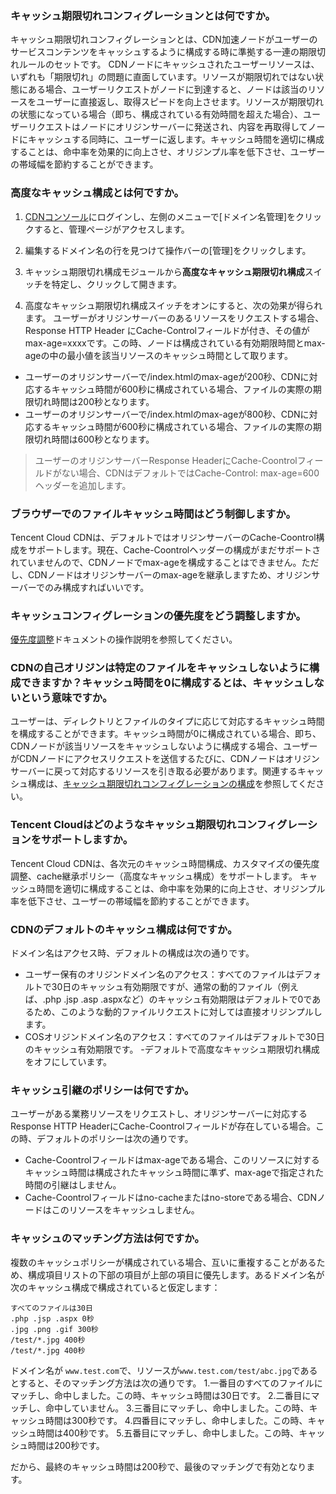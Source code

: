 ### キャッシュ期限切れコンフィグレーションとは何ですか。
キャッシュ期限切れコンフィグレーションとは、CDN加速ノードがユーザーのサービスコンテンツをキャッシュするように構成する時に準拠する一連の期限切れルールのセットです。
CDNノードにキャッシュされたユーザーリソースは、いずれも「期限切れ」の問題に直面しています。リソースが期限切れではない状態にある場合、ユーザーリクエストがノードに到達すると、ノードは該当のリソースをユーザーに直接返し、取得スピードを向上させます。リソースが期限切れの状態になっている場合（即ち、構成されている有効時間を超えた場合）、ユーザーリクエストはノードにオリジンサーバーに発送され、内容を再取得してノードにキャッシュする同時に、ユーザーに返します。キャッシュ時間を適切に構成することは、命中率を効果的に向上させ、オリジンプル率を低下させ、ユーザーの帯域幅を節約することができます。

### 高度なキャッシュ構成とは何ですか。
1. [CDNコンソール](https://console.cloud.tencent.com/cdn)にログインし、左側のメニューで[ドメイン名管理]をクリックすると、管理ページがアクセスします。
2. 編集するドメイン名の行を見つけて操作バーの[管理]をクリックします。

3. キャッシュ期限切れ構成モジュールから**高度なキャッシュ期限切れ構成**スイッチを特定し、クリックして開きます。
4. 高度なキャッシュ期限切れ構成スイッチをオンにすると、次の効果が得られます。
ユーザーがオリジンサーバーのあるリソースをリクエストする場合、Response HTTP Header にCache-Controlフィールドが付き、その値がmax-age=xxxxです。この時、ノードは構成されている有効期限時間とmax-ageの中の最小値を該当リソースのキャッシュ時間として取ります。
- ユーザーのオリジンサーバーで/index.htmlのmax-ageが200秒、CDNに対応するキャッシュ時間が600秒に構成されている場合、ファイルの実際の期限切れ時間は200秒となります。
- ユーザーのオリジンサーバーで/index.htmlのmax-ageが800秒、CDNに対応するキャッシュ時間が600秒に構成されている場合、ファイルの実際の期限切れ時間は600秒となります。
>ユーザーのオリジンサーバーResponse HeaderにCache-Coontrolフィールドがない場合、CDNはデフォルトではCache-Control: max-age=600ヘッダーを追加します。

### ブラウザーでのファイルキャッシュ時間はどう制御しますか。
Tencent Cloud CDNは、デフォルトではオリジンサーバーのCache-Coontrol構成をサポートします。現在、Cache-Coontrolヘッダーの構成がまだサポートされていませんので、CDNノードでmax-ageを構成することはできません。ただし、CDNノードはオリジンサーバーのmax-ageを継承しますため、オリジンサーバーでのみ構成すればいいです。

### キャッシュコンフィグレーションの優先度をどう調整しますか。
 [優先度調整](https://intl.cloud.tencent.com/document/product/228/6290#.E4.BC.98.E5.85.88.E7.BA.A7)ドキュメントの操作説明を参照してください。

### CDNの自己オリジンは特定のファイルをキャッシュしないように構成できますか？キャッシュ時間を0に構成するとは、キャッシュしないという意味ですか。
ユーザーは、ディレクトリとファイルのタイプに応じて対応するキャッシュ時間を構成することができます。キャッシュ時間が0に構成されている場合、即ち、CDNノードが該当リソースをキャッシュしないように構成する場合、ユーザーがCDNノードにアクセスリクエストを送信するたびに、CDNノードはオリジンサーバーに戻って対応するリソースを引き取る必要があります。関連するキャッシュ構成は、[キャッシュ期限切れコンフィグレーションの構成](https://intl.cloud.tencent.com/doc/product/228/6290)を参照してください。

### Tencent Cloudはどのようなキャッシュ期限切れコンフィグレーションをサポートしますか。
Tencent Cloud CDNは、各次元のキャッシュ時間構成、カスタマイズの優先度調整、cache継承ポリシー（高度なキャッシュ構成）をサポートします。 キャッシュ時間を適切に構成することは、命中率を効果的に向上させ、オリジンプル率を低下させ、ユーザーの帯域幅を節約することができます。

### CDNのデフォルトのキャッシュ構成は何ですか。
ドメイン名はアクセス時、デフォルトの構成は次の通りです。
- ユーザー保有のオリジンドメイン名のアクセス：すべてのファイルはデフォルトで30日のキャッシュ有効期限ですが、通常の動的ファイル（例えば、.php .jsp .asp .aspxなど）のキャッシュ有効期限はデフォルトで0であるため、このような動的ファイルリクエストに対しては直接オリジンプルします。
- COSオリジンドメイン名のアクセス：すべてのファイルはデフォルトで30日のキャッシュ有効期限です。
-デフォルトで高度なキャッシュ期限切れ構成をオフにしています。

### キャッシュ引継のポリシーは何ですか。
ユーザーがある業務リソースをリクエストし、オリジンサーバーに対応するResponse HTTP HeaderにCache-Coontrolフィールドが存在している場合。この時、デフォルトのポリシーは次の通りです。
- Cache-Coontrolフィールドはmax-ageである場合、このリソースに対するキャッシュ時間は構成されたキャッシュ時間に準ず、max-ageで指定された時間の引継はしません。
- Cache-Coontrolフィールドはno-cacheまたはno-storeである場合、CDNノードはこのリソースをキャッシュしません。

### キャッシュのマッチング方法は何ですか。
複数のキャッシュポリシーが構成されている場合、互いに重複することがあるため、構成項目リストの下部の項目が上部の項目に優先します。あるドメイン名が次のキャッシュ構成で構成されていると仮定します：
```
すべてのファイルは30日
.php .jsp .aspx 0秒
.jpg .png .gif 300秒
/test/*.jpg 400秒
/test/*.jpg 400秒
```

ドメイン名が `www.test.com`で、リソースが`www.test.com/test/abc.jpg`であるとすると、そのマッチング方法は次の通りです。
1.一番目のすべてのファイルにマッチし、命中しました。この時、キャッシュ時間は30日です。
2.二番目にマッチし、命中していません。
3.三番目にマッチし、命中しました。この時、キャッシュ時間は300秒です。
4.四番目にマッチし、命中しました。この時、キャッシュ時間は400秒です。
5.五番目にマッチし、命中しました。この時、キャッシュ時間は200秒です。

だから、最終のキャッシュ時間は200秒で、最後のマッチングで有効となります。

